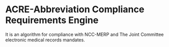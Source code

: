 # ACRE-Abbreviation Compliance Requirements Engine
It is an algorithm for compliance with NCC-MERP and The Joint Committee electronic medical records mandates.
